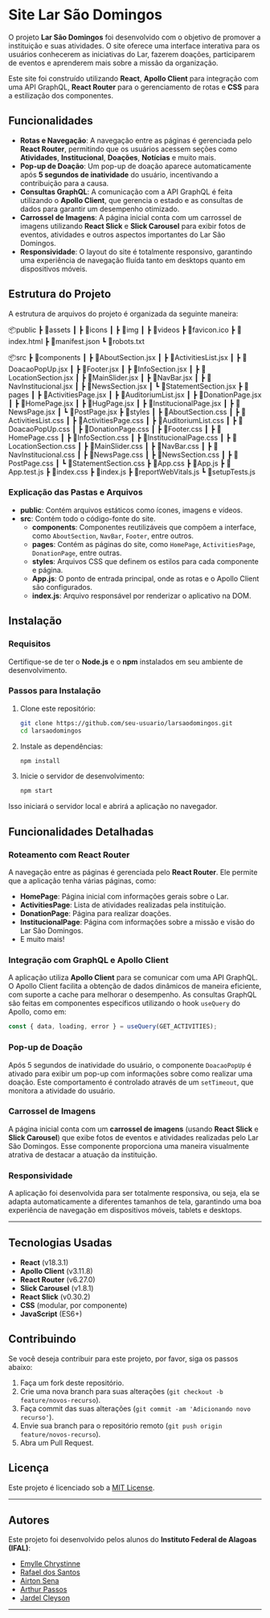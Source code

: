 # Site Lar São Domingos

O projeto **Lar São Domingos** foi desenvolvido com o objetivo de promover a instituição e suas atividades. O site oferece uma interface interativa para os usuários conhecerem as iniciativas do Lar, fazerem doações, participarem de eventos e aprenderem mais sobre a missão da organização.

Este site foi construído utilizando **React**, **Apollo Client** para integração com uma API GraphQL, **React Router** para o gerenciamento de rotas e **CSS** para a estilização dos componentes.

## Funcionalidades

- **Rotas e Navegação**: A navegação entre as páginas é gerenciada pelo **React Router**, permitindo que os usuários acessem seções como **Atividades**, **Institucional**, **Doações**, **Notícias** e muito mais.
- **Pop-up de Doação**: Um pop-up de doação aparece automaticamente após **5 segundos de inatividade** do usuário, incentivando a contribuição para a causa.
- **Consultas GraphQL**: A comunicação com a API GraphQL é feita utilizando o **Apollo Client**, que gerencia o estado e as consultas de dados para garantir um desempenho otimizado.
- **Carrossel de Imagens**: A página inicial conta com um carrossel de imagens utilizando **React Slick** e **Slick Carousel** para exibir fotos de eventos, atividades e outros aspectos importantes do Lar São Domingos.
- **Responsividade**: O layout do site é totalmente responsivo, garantindo uma experiência de navegação fluída tanto em desktops quanto em dispositivos móveis.

## Estrutura do Projeto

A estrutura de arquivos do projeto é organizada da seguinte maneira:


📦public
 ┣ 📂assets
 ┃ ┣ 📂icons
 ┃ ┣ 📂img
 ┃ ┣ 📂videos
 ┣ 📜favicon.ico
 ┣ 📜index.html
 ┣ 📜manifest.json
 ┗ 📜robots.txt

📦src
 ┣ 📂components
 ┃ ┣ 📜AboutSection.jsx
 ┃ ┣ 📜ActivitiesList.jsx
 ┃ ┣ 📜DoacaoPopUp.jsx
 ┃ ┣ 📜Footer.jsx
 ┃ ┣ 📜InfoSection.jsx
 ┃ ┣ 📜LocationSection.jsx
 ┃ ┣ 📜MainSlider.jsx
 ┃ ┣ 📜NavBar.jsx
 ┃ ┣ 📜NavInstitucional.jsx
 ┃ ┣ 📜NewsSection.jsx
 ┃ ┗ 📜StatementSection.jsx
 ┣ 📂pages
 ┃ ┣ 📜ActivitiesPage.jsx
 ┃ ┣ 📜AuditoriumList.jsx
 ┃ ┣ 📜DonationPage.jsx
 ┃ ┣ 📜HomePage.jsx
 ┃ ┣ 📜HugPage.jsx
 ┃ ┣ 📜InstitucionalPage.jsx
 ┃ ┣ 📜NewsPage.jsx
 ┃ ┗ 📜PostPage.jsx
 ┣ 📂styles
 ┃ ┣ 📜AboutSection.css
 ┃ ┣ 📜ActivitiesList.css
 ┃ ┣ 📜ActivitiesPage.css
 ┃ ┣ 📜AuditoriumList.css
 ┃ ┣ 📜DoacaoPopUp.css
 ┃ ┣ 📜DonationPage.css
 ┃ ┣ 📜Footer.css
 ┃ ┣ 📜HomePage.css
 ┃ ┣ 📜InfoSection.css
 ┃ ┣ 📜InstitucionalPage.css
 ┃ ┣ 📜LocationSection.css
 ┃ ┣ 📜MainSlider.css
 ┃ ┣ 📜NavBar.css
 ┃ ┣ 📜NavInstitucional.css
 ┃ ┣ 📜NewsPage.css
 ┃ ┣ 📜NewsSection.css
 ┃ ┣ 📜PostPage.css
 ┃ ┗ 📜StatementSection.css
 ┣ 📜App.css
 ┣ 📜App.js
 ┣ 📜App.test.js
 ┣ 📜index.css
 ┣ 📜index.js
 ┣ 📜reportWebVitals.js
 ┗ 📜setupTests.js


### Explicação das Pastas e Arquivos

- **public**: Contém arquivos estáticos como ícones, imagens e vídeos.
- **src**: Contém todo o código-fonte do site.
  - **components**: Componentes reutilizáveis que compõem a interface, como `AboutSection`, `NavBar`, `Footer`, entre outros.
  - **pages**: Contém as páginas do site, como `HomePage`, `ActivitiesPage`, `DonationPage`, entre outras.
  - **styles**: Arquivos CSS que definem os estilos para cada componente e página.
  - **App.js**: O ponto de entrada principal, onde as rotas e o Apollo Client são configurados.
  - **index.js**: Arquivo responsável por renderizar o aplicativo na DOM.

## Instalação

### Requisitos
Certifique-se de ter o **Node.js** e o **npm** instalados em seu ambiente de desenvolvimento.

### Passos para Instalação

1. Clone este repositório:
    ```bash
    git clone https://github.com/seu-usuario/larsaodomingos.git
    cd larsaodomingos
    ```

2. Instale as dependências:
    ```bash
    npm install
    ```

3. Inicie o servidor de desenvolvimento:
    ```bash
    npm start
    ```

Isso iniciará o servidor local e abrirá a aplicação no navegador.

## Funcionalidades Detalhadas

### **Roteamento com React Router**
A navegação entre as páginas é gerenciada pelo **React Router**. Ele permite que a aplicação tenha várias páginas, como:
- **HomePage**: Página inicial com informações gerais sobre o Lar.
- **ActivitiesPage**: Lista de atividades realizadas pela instituição.
- **DonationPage**: Página para realizar doações.
- **InstitucionalPage**: Página com informações sobre a missão e visão do Lar São Domingos.
- E muito mais!

### **Integração com GraphQL e Apollo Client**
A aplicação utiliza **Apollo Client** para se comunicar com uma API GraphQL. O Apollo Client facilita a obtenção de dados dinâmicos de maneira eficiente, com suporte a cache para melhorar o desempenho. As consultas GraphQL são feitas em componentes específicos utilizando o hook `useQuery` do Apollo, como em:

```javascript
const { data, loading, error } = useQuery(GET_ACTIVITIES);
```

### **Pop-up de Doação**
Após 5 segundos de inatividade do usuário, o componente `DoacaoPopUp` é ativado para exibir um pop-up com informações sobre como realizar uma doação. Este comportamento é controlado através de um `setTimeout`, que monitora a atividade do usuário.

### **Carrossel de Imagens**
A página inicial conta com um **carrossel de imagens** (usando **React Slick** e **Slick Carousel**) que exibe fotos de eventos e atividades realizadas pelo Lar São Domingos. Esse componente proporciona uma maneira visualmente atrativa de destacar a atuação da instituição.

### **Responsividade**
A aplicação foi desenvolvida para ser totalmente responsiva, ou seja, ela se adapta automaticamente a diferentes tamanhos de tela, garantindo uma boa experiência de navegação em dispositivos móveis, tablets e desktops.

---

## **Tecnologias Usadas**
- **React** (v18.3.1)
- **Apollo Client** (v3.11.8)
- **React Router** (v6.27.0)
- **Slick Carousel** (v1.8.1)
- **React Slick** (v0.30.2)
- **CSS** (modular, por componente)
- **JavaScript** (ES6+)

## **Contribuindo**
Se você deseja contribuir para este projeto, por favor, siga os passos abaixo:

1. Faça um fork deste repositório.
2. Crie uma nova branch para suas alterações (`git checkout -b feature/novos-recurso`).
3. Faça commit das suas alterações (`git commit -am 'Adicionando novo recurso'`).
4. Envie sua branch para o repositório remoto (`git push origin feature/novos-recurso`).
5. Abra um Pull Request.

## **Licença**
Este projeto é licenciado sob a [MIT License](LICENSE).

---

## **Autores**
Este projeto foi desenvolvido pelos alunos do **Instituto Federal de Alagoas (IFAL)**:

- [Emylle Chrystinne](https://github.com/EmyChrystinne)
- [Rafael dos Santos](https://github.com/uRaelM)
- [Airton Sena](mailto:assa2@aluno.ifal.edu.br)
- [Arthur Passos](https://github.com/thupassos)
- [Jardel Cleyson](https://github.com/jardelcleyson)

---
